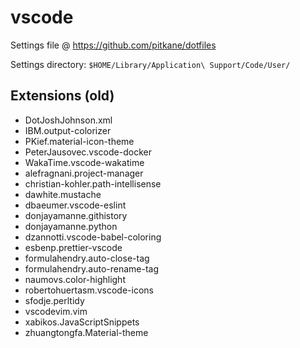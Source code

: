 # vscode

Settings file @ <https://github.com/pitkane/dotfiles>

Settings directory: `$HOME/Library/Application\ Support/Code/User/`

## Extensions (old)

- DotJoshJohnson.xml
- IBM.output-colorizer
- PKief.material-icon-theme
- PeterJausovec.vscode-docker
- WakaTime.vscode-wakatime
- alefragnani.project-manager
- christian-kohler.path-intellisense
- dawhite.mustache
- dbaeumer.vscode-eslint
- donjayamanne.githistory
- donjayamanne.python
- dzannotti.vscode-babel-coloring
- esbenp.prettier-vscode
- formulahendry.auto-close-tag
- formulahendry.auto-rename-tag
- naumovs.color-highlight
- robertohuertasm.vscode-icons
- sfodje.perltidy
- vscodevim.vim
- xabikos.JavaScriptSnippets
- zhuangtongfa.Material-theme
